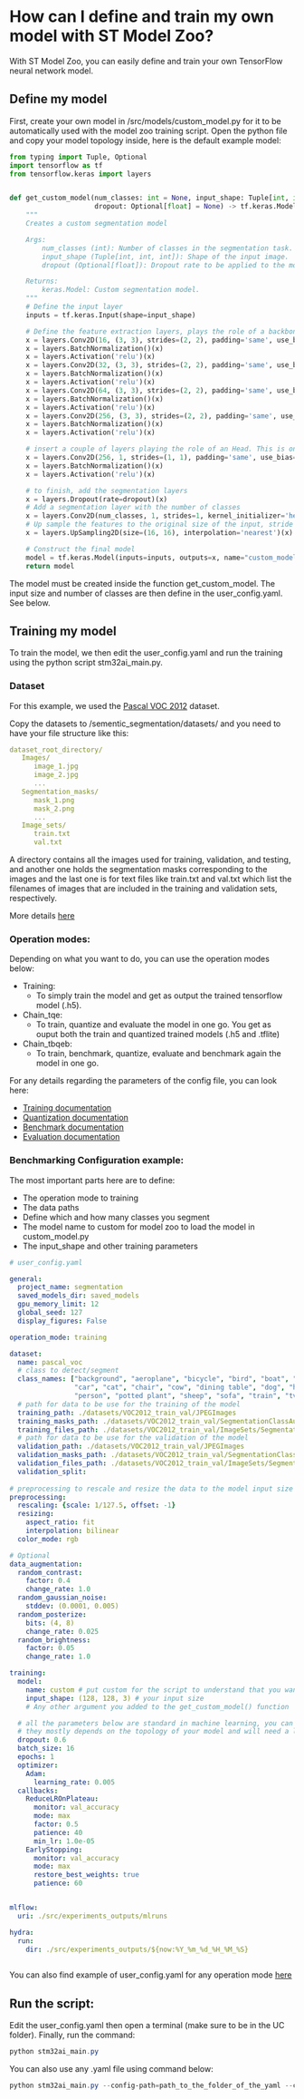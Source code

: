 # How can I define and train my own model with ST Model Zoo?

With ST Model Zoo, you can easily define and train your own TensorFlow neural network model.

## Define my model

First, create your own model in /src/models/custom_model.py for it to be automatically used with the model zoo training script.
Open the python file and copy your model topology inside, here is the default example model:

```python
from typing import Tuple, Optional
import tensorflow as tf
from tensorflow.keras import layers


def get_custom_model(num_classes: int = None, input_shape: Tuple[int, int, int] = None,
                     dropout: Optional[float] = None) -> tf.keras.Model:
    """
    Creates a custom segmentation model

    Args:
        num_classes (int): Number of classes in the segmentation task.
        input_shape (Tuple[int, int, int]): Shape of the input image.
        dropout (Optional[float]): Dropout rate to be applied to the model.

    Returns:
        keras.Model: Custom segmentation model.
    """
    # Define the input layer
    inputs = tf.keras.Input(shape=input_shape)

    # Define the feature extraction layers, plays the role of a backbone. This is only given as example.
    x = layers.Conv2D(16, (3, 3), strides=(2, 2), padding='same', use_bias=False)(inputs)
    x = layers.BatchNormalization()(x)
    x = layers.Activation('relu')(x)
    x = layers.Conv2D(32, (3, 3), strides=(2, 2), padding='same', use_bias=False)(x)
    x = layers.BatchNormalization()(x)
    x = layers.Activation('relu')(x)
    x = layers.Conv2D(64, (3, 3), strides=(2, 2), padding='same', use_bias=False)(x)
    x = layers.BatchNormalization()(x)
    x = layers.Activation('relu')(x)
    x = layers.Conv2D(256, (3, 3), strides=(2, 2), padding='same', use_bias=False)(x)
    x = layers.BatchNormalization()(x)
    x = layers.Activation('relu')(x)

    # insert a couple of layers playing the role of an Head. This is only given as example.
    x = layers.Conv2D(256, 1, strides=(1, 1), padding='same', use_bias=False)(x)
    x = layers.BatchNormalization()(x)
    x = layers.Activation('relu')(x)

    # to finish, add the segmentation layers
    x = layers.Dropout(rate=dropout)(x)
    # Add a segmentation layer with the number of classes
    x = layers.Conv2D(num_classes, 1, strides=1, kernel_initializer='he_normal')(x)
    # Up sample the features to the original size of the input, stride of feature extractor being 16 in this example.
    x = layers.UpSampling2D(size=(16, 16), interpolation='nearest')(x)

    # Construct the final model
    model = tf.keras.Model(inputs=inputs, outputs=x, name="custom_model")
    return model
```

The model must be created inside the function get_custom_model. The input size and number of classes are then define in the user_config.yaml. See below.


## Training my model

To train the model, we then edit the user_config.yaml and run the training using the python script stm32ai_main.py.

### Dataset
For this example, we used the [Pascal VOC 2012](http://host.robots.ox.ac.uk/pascal/VOC/voc2012/) dataset.

Copy the datasets to /sementic_segmentation/datasets/ and you need to have your file structure like this:

```yaml
dataset_root_directory/
   Images/
      image_1.jpg
      image_2.jpg
      ...
   Segmentation_masks/
      mask_1.png
      mask_2.png
      ...
   Image_sets/
      train.txt
      val.txt
```
A directory contains all the images used for training, validation, and testing, and another one holds the segmentation masks corresponding to the images and the last one is for text files like train.txt and val.txt which list the filenames of images that are included in the training and validation sets, respectively.

More details [here](https://github.com/STMicroelectronics/stm32ai-modelzoo-services/blob/main/semantic_segmentation/src/training/README.md#1)

### Operation modes:

Depending on what you want to do, you can use the operation modes below:
- Training:
    - To simply train the model and get as output the trained tensorflow model (.h5).
- Chain_tqe:
    - To train, quantize and evaluate the model in one go. You get as ouput both the train and quantized trained models (.h5 and .tflite)
- Chain_tbqeb:
    - To train, benchmark, quantize, evaluate and benchmark again the model in one go.

For any details regarding the parameters of the config file, you can look here:

- [Training documentation](../../../src/training/README.md)
- [Quantization documentation](../../../src/quantization/README.md)
- [Benchmark documentation](../../../src/benchmarking/README.md)
- [Evaluation documentation](../../../src/evaluation/README.md)


### Benchmarking Configuration example:

The most important parts here are to define:
- The operation mode to training
- The data paths
- Define which and how many classes you segment
- The model name to custom for model zoo to load the model in custom_model.py
- The input_shape and other training parameters

```yaml
# user_config.yaml

general:
  project_name: segmentation
  saved_models_dir: saved_models
  gpu_memory_limit: 12
  global_seed: 127
  display_figures: False

operation_mode: training

dataset:
  name: pascal_voc
  # class to detect/segment
  class_names: ["background", "aeroplane", "bicycle", "bird", "boat", "bottle", "bus",
                "car", "cat", "chair", "cow", "dining table", "dog", "horse", "motorbike",
                "person", "potted plant", "sheep", "sofa", "train", "tv/monitor"]
  # path for data to be use for the training of the model
  training_path: ./datasets/VOC2012_train_val/JPEGImages
  training_masks_path: ./datasets/VOC2012_train_val/SegmentationClassAug
  training_files_path: ./datasets/VOC2012_train_val/ImageSets/Segmentation/trainaug.txt
  # path for data to be use for the validation of the model
  validation_path: ./datasets/VOC2012_train_val/JPEGImages
  validation_masks_path: ./datasets/VOC2012_train_val/SegmentationClassAug
  validation_files_path: ./datasets/VOC2012_train_val/ImageSets/Segmentation/val.txt
  validation_split: 
  
# preprocessing to rescale and resize the data to the model input size define below
preprocessing:
  rescaling: {scale: 1/127.5, offset: -1}
  resizing:
    aspect_ratio: fit
    interpolation: bilinear 
  color_mode: rgb

# Optional
data_augmentation:   
  random_contrast:
    factor: 0.4
    change_rate: 1.0
  random_gaussian_noise:
    stddev: (0.0001, 0.005)
  random_posterize:
    bits: (4, 8)
    change_rate: 0.025
  random_brightness:
    factor: 0.05
    change_rate: 1.0

training:
  model:
    name: custom # put custom for the script to understand that you want to use your own model
    input_shape: (128, 128, 3) # your input size
    # Any other argument you added to the get_custom_model() function

  # all the parameters below are standard in machine learning, you can look for them in google
  # they mostly depends on the topology of your model and will need a lot of testing
  dropout: 0.6
  batch_size: 16
  epochs: 1
  optimizer:
    Adam:
      learning_rate: 0.005
  callbacks:          
    ReduceLROnPlateau:
      monitor: val_accuracy
      mode: max
      factor: 0.5
      patience: 40
      min_lr: 1.0e-05
    EarlyStopping:
      monitor: val_accuracy
      mode: max
      restore_best_weights: true
      patience: 60


mlflow:
  uri: ./src/experiments_outputs/mlruns

hydra:
  run:
    dir: ./src/experiments_outputs/${now:%Y_%m_%d_%H_%M_%S}
  
```

You can also find example of user_config.yaml for any operation mode [here](https://github.com/STMicroelectronics/stm32ai-modelzoo-services/tree/main/semantic_segmentation/src/config_file_examples)

## Run the script:

Edit the user_config.yaml then open a terminal (make sure to be in the UC folder). Finally, run the command:

```powershell
python stm32ai_main.py
```
You can also use any .yaml file using command below:
```powershell
python stm32ai_main.py --config-path=path_to_the_folder_of_the_yaml --config-name=name_of_your_yaml_file
```